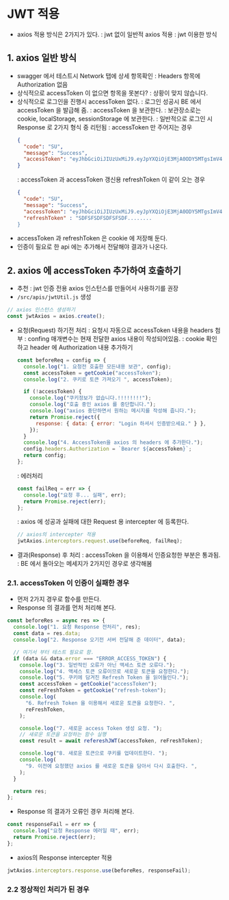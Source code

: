 # JWT 적용

- axios 적용 방식은 2가지가 있다.
  : jwt 없이 일반적 axios 적용
  : jwt 이용한 방식

## 1. axios 일반 방식

- swagger 에서 테스트시 Network 탭에 상세 항목확인
  : Headers 항목에 Authorization 없음
- 상식적으로 accessToken 이 없으면 항목을 못본다?
  : 상황이 맞지 않습니다.
- 상식적으로 로그인을 진행시 accessToken 없다.
  : 로그인 성공시 BE 에서 accessToken 을 발급해 줌.
  : accessToken 을 보관한다.
  : 보관장소로는 cookie, localStorage, sessionStorage 에 보관한다.
  : 일반적으로 로그인 시 Response 로 2가지 형식 중 리턴됨
  : accessToken 만 주어지는 경우
  ```json
  {
    "code": "SU",
    "message": "Success",
    "accessToken": "eyJhbGciOiJIUzUxMiJ9.eyJpYXQiOjE3MjA0ODY5MTgsImV4cCI6MTcyMDQ4ODcxOCwic2lnbmVkVXNlciI6IntcInVzZXJJZFwiOjEyLFwicm9sZVwiOlwiUk9MRV9VU0VSXCJ9In0.aIBFGlBjVO_c5DAwSJbKQYZvWentDfitTq7DBEYW-BlXtvPvAc6VFFmkU5GQl-Abxm3pyWsledHQS-SwaaIftA"
  }
  ```
  : accessToken 과 accessToken 갱신용 refreshToken 이 같이 오는 경우
  ```json
  {
    "code": "SU",
    "message": "Success",
    "accessToken": "eyJhbGciOiJIUzUxMiJ9.eyJpYXQiOjE3MjA0ODY5MTgsImV4cCI6MTcyMDQ4ODcxOCwic2lnbmVkVXNlciI6IntcInVzZXJJZFwiOjEyLFwicm9sZVwiOlwiUk9MRV9VU0VSXCJ9In0.aIBFGlBjVO_c5DAwSJbKQYZvWentDfitTq7DBEYW-BlXtvPvAc6VFFmkU5GQl-Abxm3pyWsledHQS-SwaaIftA",
    "refreshToken" : "SDFSFSDFSDFSFSDF........
  }
  ```
- accessToken 과 refreshToken 은 cookie 에 저장해 둔다.
- 인증이 필요로 한 api 에는 추가해서 전달해야 결과가 나온다.

## 2. axios 에 accessToken 추가하여 호출하기

- 추천 : jwt 인증 전용 axios 인스턴스를 만들어서 사용하기를 권장
- `/src/apis/jwtUtil.js` 생성

```js
// axios 인스턴스 생성하기
const jwtAxios = axios.create();
```

- 요청(Request) 하기전 처리
  : 요청시 자동으로 accessToken 내용을 headers 첨부
  : confing 매개변수는 현재 전달한 axios 내용이 작성되어있음.
  : cookie 확인하고 header 에 Authorization 내용 추가하기

  ```js
  const beforeReq = config => {
    console.log("1. 요청전 호출한 모든내용 보관", config);
    const accessToken = getCookie("accessToken");
    console.log("2. 쿠키로 토큰 가져오기 ", accessToken);

    if (!accessToken) {
      console.log("쿠키정보가 없습니다.!!!!!!!!");
      console.log("호출 중인 axios 를 중단합니다.");
      console.log("axios 중단하면서 원하는 메시지를 작성해 줍니다.");
      return Promise.reject({
        response: { data: { error: "Login 하셔서 인증받으세요." } },
      });
    }
    console.log("4. AccessToken을 axios 의 headers 에 추가한다.");
    config.headers.Authorization = `Bearer ${accessToken}`;
    return config;
  };
  ```

  : 에러처리

  ```js
  const failReq = err => {
    console.log("요청 후... 실패", err);
    return Promise.reject(err);
  };
  ```

  : axios 에 성공과 실패에 대한 Request 용 intercepter 에 등록한다.

  ```js
  // axios의 intercepter 적용
  jwtAxios.interceptors.request.use(beforeReq, failReq);
  ```

- 결과(Response) 후 처리
  : accessToken 을 이용해서 인증요청한 부분은 통과됨.
  : BE 에서 돌아오는 메세지가 2가지인 경우로 생각해봄

### 2.1. accessToken 이 인증이 실패한 경우

- 먼저 2가지 경우로 함수를 만든다.
- Response 의 결과를 먼처 처리해 본다.

```js
const beforeRes = async res => {
  console.log("1. 요청 Response 전처리", res);
  const data = res.data;
  console.log("2. Response 오기전 서버 전달해 준 데이터", data);

  // 여기서 부터 테스트 필요로 함.
  if (data && data.error === "ERROR_ACCESS_TOKEN") {
    console.log("3. 일반적인 오류가 아닌 액세스 토큰 오류다.");
    console.log("4. 액세스 토큰 오류이므로 새로운 토큰을 요청한다.");
    console.log("5. 쿠키에 담겨진 Refresh Token 을 읽어들인다.");
    const accessToken = getCookie("accessToken");
    const reFreshToken = getCookie("refresh-token");
    console.log(
      "6. Refresh Token 을 이용해서 새로운 토큰을 요청한다. ",
      reFreshToken,
    );

    console.log("7. 새로운 access Token 생성 요청. ");
    // 새로운 토큰을 요청하는 함수 실행
    const result = await refereshJWT(accessToken, reFreshToken);

    console.log("8. 새로운 토큰으로 쿠키를 업데이트한다. ");
    console.log(
      "9. 이전에 요청했던 axios 를 새로운 토큰을 담아서 다시 호출한다. ",
    );
  }

  return res;
};
```

- Response 의 결과가 오류인 경우 처리해 본다.

```js
const responseFail = err => {
  console.log("요청 Response 에러일 때", err);
  return Promise.reject(err);
};
```

- axios의 Response intercepter 적용

```js
jwtAxios.interceptors.response.use(beforeRes, responseFail);
```

### 2.2 정상적인 처리가 된 경우
